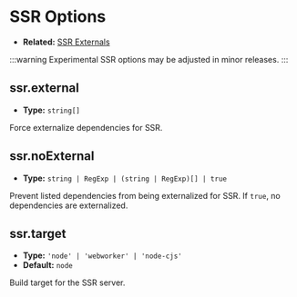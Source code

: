 # SSR Options

- **Related:** [SSR Externals](/guide/ssr#ssr-externals)

:::warning Experimental
SSR options may be adjusted in minor releases.
:::

## ssr.external

- **Type:** `string[]`

Force externalize dependencies for SSR.

## ssr.noExternal

- **Type:** `string | RegExp | (string | RegExp)[] | true`

Prevent listed dependencies from being externalized for SSR. If `true`, no dependencies are externalized.

## ssr.target

- **Type:** `'node' | 'webworker' | 'node-cjs'`
- **Default:** `node`

Build target for the SSR server.
